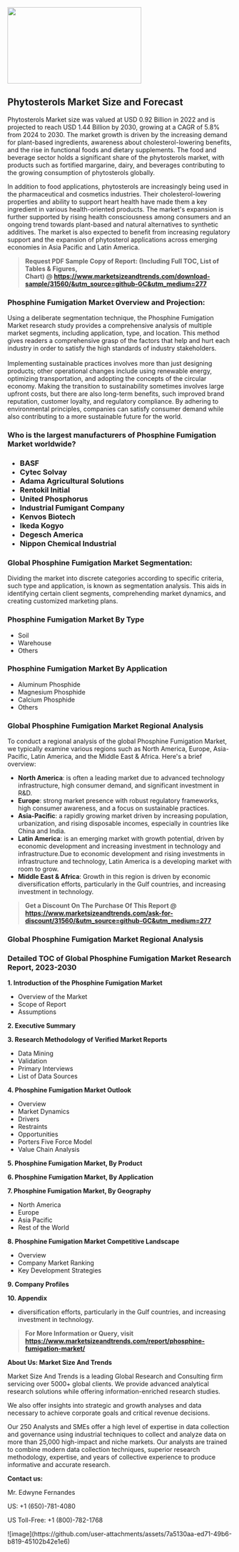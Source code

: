 <p><img class="alignnone size-medium wp-image-20088" src="https://ffe5etoiles.com/wp-content/uploads/2024/12/MST1-300x171.png" alt="" width="300" height="171" /></p><h2>Phytosterols Market Size and Forecast</h2><p>Phytosterols Market size was valued at USD 0.92 Billion in 2022 and is projected to reach USD 1.44 Billion by 2030, growing at a CAGR of 5.8% from 2024 to 2030. The market growth is driven by the increasing demand for plant-based ingredients, awareness about cholesterol-lowering benefits, and the rise in functional foods and dietary supplements. The food and beverage sector holds a significant share of the phytosterols market, with products such as fortified margarine, dairy, and beverages contributing to the growing consumption of phytosterols globally.</p><p>In addition to food applications, phytosterols are increasingly being used in the pharmaceutical and cosmetics industries. Their cholesterol-lowering properties and ability to support heart health have made them a key ingredient in various health-oriented products. The market's expansion is further supported by rising health consciousness among consumers and an ongoing trend towards plant-based and natural alternatives to synthetic additives. The market is also expected to benefit from increasing regulatory support and the expansion of phytosterol applications across emerging economies in Asia Pacific and Latin America.</p></p><blockquote id="" class=""><strong>Request PDF Sample Copy of Report: (Including Full TOC, List of Tables &amp; Figures, Chart)&nbsp;@&nbsp;<strong><a href="https://www.marketsizeandtrends.com/download-sample/31560/&utm_source=github-GC&utm_medium=277" target="_blank">https://www.marketsizeandtrends.com/download-sample/31560/&utm_source=github-GC&utm_medium=277</a></strong></strong></blockquote><h3 id="" class="">Phosphine Fumigation Market&nbsp;Overview and Projection:</h3><p id="" class="">Using a deliberate segmentation technique, the Phosphine Fumigation Market research study provides a comprehensive analysis of multiple market segments, including application, type, and location. This method gives readers a comprehensive grasp of the factors that help and hurt each industry in order to satisfy the high standards of industry stakeholders. <br /> <br />Implementing sustainable practices involves more than just designing products; other operational changes include using renewable energy, optimizing transportation, and adopting the concepts of the circular economy. Making the transition to sustainability sometimes involves large upfront costs, but there are also long-term benefits, such improved brand reputation, customer loyalty, and regulatory compliance. By adhering to environmental principles, companies can satisfy consumer demand while also contributing to a more sustainable future for the world.</p><h3 id="" class="">Who is the largest manufacturers of&nbsp;Phosphine Fumigation Market worldwide?</h3><h3 class=""><p><ul><li>BASF </li><li> Cytec Solvay </li><li> Adama Agricultural Solutions </li><li> Rentokil Initial </li><li> United Phosphorus </li><li> Industrial Fumigant Company </li><li> Kenvos Biotech </li><li> Ikeda Kogyo </li><li> Degesch America </li><li> Nippon Chemical Industrial</li></ul></p></h3><h3 id="" class="">Global&nbsp;Phosphine Fumigation Market Segmentation:</h3><p id="" class="">Dividing the market into discrete categories according to specific criteria, such type and application, is known as segmentation analysis. This aids in identifying certain client segments, comprehending market dynamics, and creating customized marketing plans.</p><h3 id="" class="">Phosphine Fumigation Market&nbsp;By Type</h3><p><p><ul><li>Soil</li><li> Warehouse</li><li> Others</p></li></ul></p></p><h3 id="" class="">Phosphine Fumigation Market&nbsp;By Application</h3><p class=""><p><ul><li>Aluminum Phosphide</li><li> Magnesium Phosphide</li><li> Calcium Phosphide</li><li> Others</li></ul></p></p><h3 id="" class="">Global Phosphine Fumigation Market Regional Analysis</h3><p id="" class="">To conduct a regional analysis of the global Phosphine Fumigation Market, we typically examine various regions such as North America, Europe, Asia-Pacific, Latin America, and the Middle East &amp; Africa. Here's a brief overview:</p><ul><li><strong>North America</strong>: is often a leading market due to advanced technology infrastructure, high consumer demand, and significant investment in R&amp;D.</li><li><strong>Europe</strong>: strong market presence with robust regulatory frameworks, high consumer awareness, and a focus on sustainable practices.</li><li><strong>Asia-Pacific</strong>: a rapidly growing market driven by increasing population, urbanization, and rising disposable incomes, especially in countries like China and India.</li><li><strong>Latin America</strong>: is an emerging market with growth potential, driven by economic development and increasing investment in technology and infrastructure.Due to economic development and rising investments in infrastructure and technology, Latin America is a developing market with room to grow.</li><li><strong>Middle East &amp; Africa</strong>: Growth in this region is driven by economic diversification efforts, particularly in the Gulf countries, and increasing investment in technology.</li></ul><blockquote id="" class=""><strong>Get a Discount On The Purchase Of This Report @ <strong><a href="https://www.marketsizeandtrends.com/ask-for-discount/31560/&utm_source=github-GC&utm_medium=277" target="_blank">https://www.marketsizeandtrends.com/ask-for-discount/31560/&utm_source=github-GC&utm_medium=277</a></strong></strong></blockquote><h3 id="" class="">Global Phosphine Fumigation Market Regional Analysis</h3><h3 id="" class="">Detailed TOC of Global Phosphine Fumigation Market Research Report, 2023-2030</h3><p id="" class=""><strong>1. Introduction of the Phosphine Fumigation Market</strong></p><ul><li>Overview of the Market</li><li>Scope of Report</li><li>Assumptions</li></ul><p id="" class=""><strong>2. Executive Summary</strong></p><p id="" class=""><strong>3. Research Methodology of Verified Market Reports</strong></p><ul><li>Data Mining</li><li>Validation</li><li>Primary Interviews</li><li>List of Data Sources</li></ul><p id="" class=""><strong>4. Phosphine Fumigation Market Outlook</strong></p><ul><li>Overview</li><li>Market Dynamics</li><li>Drivers</li><li>Restraints</li><li>Opportunities</li><li>Porters Five Force Model</li><li>Value Chain Analysis</li></ul><p id="" class=""><strong>5. Phosphine Fumigation Market, By Product</strong></p><p id="" class=""><strong>6. Phosphine Fumigation Market, By Application</strong></p><p id="" class=""><strong>7. Phosphine Fumigation Market, By Geography</strong></p><ul><li>North America</li><li>Europe</li><li>Asia Pacific</li><li>Rest of the World</li></ul><p id="" class=""><strong>8. Phosphine Fumigation Market Competitive Landscape</strong></p><ul><li>Overview</li><li>Company Market Ranking</li><li>Key Development Strategies</li></ul><p id="" class=""><strong>9. Company Profiles</strong></p><p id="" class=""><strong>10. Appendix</strong></p><ul><li>diversification efforts, particularly in the Gulf countries, and increasing investment in technology.</li></ul><blockquote id="" class=""><strong>For More Information or Query, visit <strong><strong><a href="https://www.marketsizeandtrends.com/report/phosphine-fumigation-market/" target="_blank">https://www.marketsizeandtrends.com/report/phosphine-fumigation-market/</a></strong></strong></strong></blockquote><p id="" class=""><strong>About Us: Market Size And Trends</strong></p><p id="" class="">Market Size And Trends is a leading Global Research and Consulting firm servicing over 5000+ global clients. We provide advanced analytical research solutions while offering information-enriched research studies.</p><p id="" class="">We also offer insights into strategic and growth analyses and data necessary to achieve corporate goals and critical revenue decisions.</p><p id="" class="">Our 250 Analysts and SMEs offer a high level of expertise in data collection and governance using industrial techniques to collect and analyze data on more than 25,000 high-impact and niche markets. Our analysts are trained to combine modern data collection techniques, superior research methodology, expertise, and years of collective experience to produce informative and accurate research.</p><p id="" class=""><strong>Contact us:</strong></p><p id="" class="">Mr. Edwyne Fernandes</p><p id="" class="">US: +1 (650)-781-4080</p><p id="" class="">US Toll-Free: +1 (800)-782-1768</p>
![image](https://github.com/user-attachments/assets/7a5130aa-ed71-49b6-b819-45102b42e1e6)
